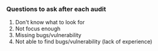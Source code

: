 ### Questions to ask after each audit

1. Don't know what to look for
2. Not focus enough
3. Missing bugs/vulnerability  
4. Not able to find bugs/vulnerability (lack of experience)